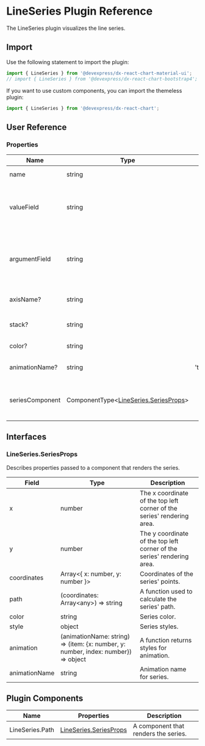 # LineSeries Plugin Reference

The LineSeries plugin visualizes the line series.

## Import

Use the following statement to import the plugin:

```js
import { LineSeries } from '@devexpress/dx-react-chart-material-ui';
// import { LineSeries } from '@devexpress/dx-react-chart-bootstrap4';
```

If you want to use custom components, you can import the themeless plugin:

```js
import { LineSeries } from '@devexpress/dx-react-chart';
```

## User Reference

### Properties

Name | Type | Default | Description
-----|------|---------|------------
name | string | | A series name.
valueField | string | | The name of a data field that provides series point values.
argumentField | string | | The name of a data field that provides series point argument values.
axisName? | string | | The associated axis.
stack? | string | | The associated stack.
color? | string | | A series color.
animationName? | string | 'transform' | Animation name for series.
seriesComponent | ComponentType&lt;[LineSeries.SeriesProps](#lineseriesseriesprops)&gt; | | A component that renders the series.

## Interfaces

### LineSeries.SeriesProps

Describes properties passed to a component that renders the series.

Field | Type | Description
------|------|------------
x | number | The x coordinate of the top left corner of the series' rendering area.
y | number | The y coordinate of the top left corner of the series' rendering area.
coordinates | Array&lt;{ x: number, y: number }&gt; | Coordinates of the series' points.
path | (coordinates: Array&lt;any&gt;) => string | A function used to calculate the series' path.
color | string | Series color.
style | object | Series styles.
animation | (animationName: string) => (item: {x: number, y: number, index: number}) => object | A function returns styles for animation.
animationName | string | Animation name for series.

## Plugin Components

Name | Properties | Description
-----|------------|------------
LineSeries.Path | [LineSeries.SeriesProps](#lineseriesseriesprops) | A component that renders the series.
